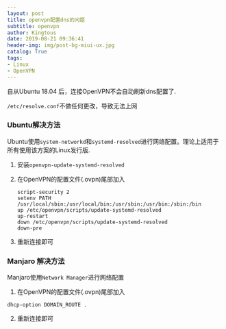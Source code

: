 ```yaml
---
layout: post
title: openvpn配置dns的问题
subtitle: openvpn
author: Kingtous
date: 2019-08-21 09:36:41
header-img: img/post-bg-miui-ux.jpg
catalog: True
tags:
- Linux
- OpenVPN
---
```


自从Ubuntu 18.04 后，连接OpenVPN不会自动刷新dns配置了.

`/etc/resolve.conf`不做任何更改，导致无法上网



### Ubuntu解决方法

Ubuntu使用`system-networkd`和`systemd-resolved`进行网络配置。理论上适用于所有使用该方案的Linux发行版.

1. 安装`openvpn-update-systemd-resolved`

2. 在OpenVPN的配置文件(.ovpn)尾部加入

   ```shell
   script-security 2
   setenv PATH /usr/local/sbin:/usr/local/bin:/usr/sbin:/usr/bin:/sbin:/bin
   up /etc/openvpn/scripts/update-systemd-resolved
   up-restart
   down /etc/openvpn/scripts/update-systemd-resolved
   down-pre
   ```

3. 重新连接即可



### Manjaro 解决方法

Manjaro使用`Network Manager`进行网络配置

1. 在OpenVPN的配置文件(.ovpn)尾部加入

```shell
dhcp-option DOMAIN_ROUTE .
```

2. 重新连接即可